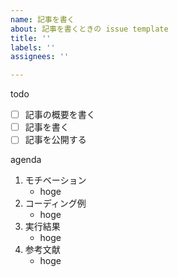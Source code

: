 ```yaml
---
name: 記事を書く
about: 記事を書くときの issue template
title: ''
labels: ''
assignees: ''

---
```


todo
- [ ] 記事の概要を書く
- [ ] 記事を書く
- [ ] 記事を公開する

agenda
1. モチベーション
   - hoge
1. コーディング例
   - hoge
1. 実行結果
   - hoge
1. 参考文献
   - hoge
